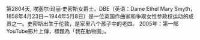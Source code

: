 第2804天,  埃塞尔·玛丽·史密斯女爵士，DBE（英语：Dame Ethel Mary Smyth，1858年4月23日－1944年5月8日）是一位英国作曲家和争取女性参政权运动的成员之一。史密斯出生于伦敦，是家里八个孩子中的老四。
2005年：第一部YouTube影片上傳，標題為「我在動物園」。